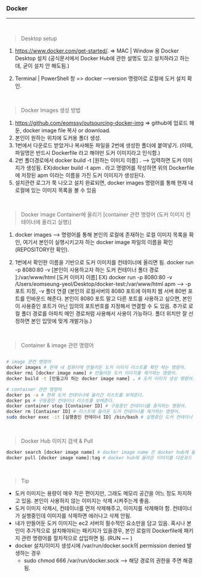### Docker 

<hr>
<br>

> Desktop setup

1. https://www.docker.com/get-started/. => MAC | Window 용 Docker Desktop 설치 (공식문서에서 Docker Hub에 관한 설명도 있고 설치하라고 하는데, 굳이 설치 안 해도됨.)

2. Terminal | PowerShell 창 => docker —version 명령어로 로컬에 도커 설치 확인.

<br>

> Docker Images 생성 방법

1. https://github.com/eomssy/outsourcing-docker-img => github에 업로드 해둔, docker image file 복사 or download.
2. 본인이 원하는 위치에 도커용 폴더 생성.
3. 1번에서 다운로드 받았거나 복사해둔 파일을 2번에 생성한 폴더에 붙여넣기. (이때, 파일명은 반드시 Dockerfile 라고 해야만 도커 이미지라고 인식함.)
4. 2번 폴더경로에서 docker build -t [원하는 이미지 이름] . —> 입력하면 도커 이미지가 생성됨. EX)docker build -t apm . 라고 명령어를 작성하면 위의 Dockerfile에 저장된 apm 이라는 이름을 가진 도커 이미지가 생성된다.
5. 설치관련 로그가 쭉 나오고 설치 완료되면, docker images 명령어를 통해 현재 내 로컬에 있는 이미지 목록을 볼 수 있음


<br>

> Docker image Container에 올리기 [container 관련 명령어 (도커 이미지 컨테이너에 올리고 실행)]

1. docker images —> 명령어를 통해 본인의 로컬에 존재하는 로컬 이미지 목록을 확인, 여기서 본인이 실행시키고자 하는 docker image 파일의 이름을 확인(REPOSITORY란 확인).

2. 1번에서 확인한 이름을 기반으로 도커 이미지를 컨테이너에 올리면 됨. docker run -p 8080:80 -v [본인이 사용하고자 하는 도커 컨테이너 폴더 경로 ]:/var/www/html [도커 이미지 이름] EX) docker run -p 8080:80 -v /Users/eomseung-yeol/Desktop/docker-test:/var/www/html apm —> -p 포트 지정, -v 폴더 연결 (본인의 로컬서버의 8080 포트에 아파치 웹 서버 80번 포트를 인바운드 해준다. 본인이 8080 포트 말고 다른 포트를 사용하고 싶으면, 본인이 사용중인 포트가 아닌 임의의 포트번호를 지정해서 연결할 수 도 있음. 추가로 로컬 폴더 경로를 아파치 메인 경로처럼 사용해서 사용이 가능하다. 폴더 위치만 잘 선정하면 본인 입맛에 맞게 개발가능.)


<br>

> Container & image 관련 명령어

```bash

# image 관련 명령어
docker images # 현재 내 컴퓨터에 만들어둔 도커 이미지 리스트를 확인 하는 명령어.
docker rmi [docker image name] # 만들어둔 도커 이미지를 제거하는 명령어.
docker build -t [만들고자 하는 docker image name] . # 도커 이미지 생성 명령어.

# container 관련 명령어 
docker ps -a # 현재 도커 컨테이너에 올라간 리스트를 보여준다.
docker ps # 구동중인 컨테이너 리스트를 보여준다. 
docker container stop [Container ID] # 구동중인 컨테이너를 중지하는 명령어.
docker rm [Container ID] # 리스트에 올라온 도커 컨테이너를 제거하는 명령어. 
sudo docker exec -it [실행중인 컨테이너 ID] /bin/bash # 실행중인 도커 컨테이너 내부로 접속하는 명령어.

```

<br>

>Docker Hub 이미지 검색 & Pull

```bash
docker search [docker image name] # docker image name 은 docker hub에 올라와 있는 이름을 검색하면 된다. 
docker pull [docker image name]:tag # docker hub에 올라온 이미지를 다운로드 받는 명령어. 
```

<br>

> Tip
- 도커 이미지는 용량이 매우 작은 편이지만, 그래도 메모리 공간을 어느 정도 차지하고 있음. 본인이 사용하지 않는 이미지는 삭제 시켜주는게 좋음.
- 도커 이미지 삭제시, 컨테이너를 먼저 삭제해주고, 이미지를 삭제해야 함. 컨테이너가 실행중인데 이미지를 삭제하면 에러나고 삭제 안됨.
- 내가 만들어둔 도커 이미지는 ec2 서버의 필수적인 요소만을 담고 있음. 혹시나 본인이 추가적으로 설치해야되는 패키지가 있을경우, 본인 로컬의 Dockerfile에 패키지 관련 명령어를 절차적으로 삽입하면 됨. (RUN ~~ )
- docker 설치/이미지 생성시에 /var/run/docker.sock의 permission denied 발생하는 경우
    - sudo chmod 666 /var/run/docker.sock —> 해당 경로의 권한을 주면 해결됨.